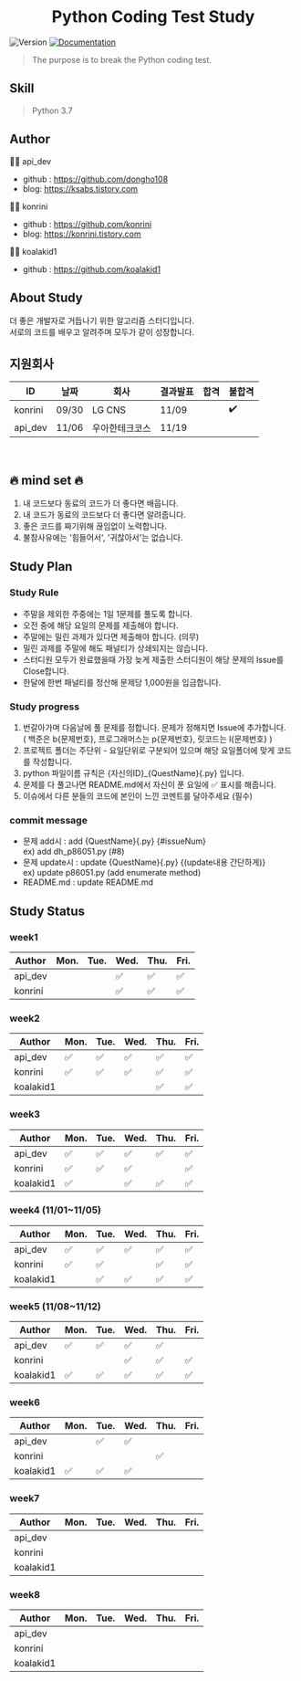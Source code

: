 <h1 align="center"> Python Coding Test Study </h1>
<p>
  <img alt="Version" src="https://img.shields.io/badge/version-1.0-blue.svg?cacheSeconds=2592000" />
  <a href="https://github.com/dongho108/breaking-codingtest" target="_blank">
    <img alt="Documentation" src="https://img.shields.io/badge/documentation-yes-brightgreen.svg" />
  </a>
</p>

>  The purpose is to break the Python coding test.


## Skill
> Python 3.7 <br>


## Author

:man_technologist:  api_dev

* github : https://github.com/dongho108
* blog: https://ksabs.tistory.com

:woman_technologist:  konrini

* github : https://github.com/konrini
* blog: https://konrini.tistory.com

:man_technologist:  koalakid1

* github : https://github.com/koalakid1

## About Study
더 좋은 개발자로 거듭나기 위한 알고리즘 스터디입니다.
<br>
서로의 코드를 배우고 알려주며 모두가 같이 성장합니다.
<br>

## 지원회사
|ID|날짜|회사|결과발표|합격|불합격|
|---|---|------|---|---|---|
|konrini|09/30|LG CNS|11/09||:heavy_check_mark:|
|api_dev|11/06|우아한테크코스|11/19|||
<br>

## :fire: mind set :fire:
1. 내 코드보다 동료의 코드가 더 좋다면 배웁니다.
2. 내 코드가 동료의 코드보다 더 좋다면 알려줍니다.
3. 좋은 코드를 짜기위해 끊임없이 노력합니다.
4. 불참사유에는 '힘들어서', '귀찮아서'는 없습니다.

## Study Plan
### Study Rule
* 주말을 제외한 주중에는 1일 1문제를 풀도록 합니다.
* 오전 중에 해당 요일의 문제를 제출해야 합니다.
* 주말에는 밀린 과제가 있다면 제출해야 합니다. (의무)
* 밀린 과제를 주말에 해도 패널티가 상쇄되지는 않습니다.
* 스터디원 모두가 완료했을때 가장 늦게 제출한 스터디원이 해당 문제의 Issue를 Close합니다.
* 한달에 한번 패널티를 정산해 문제당 1,000원을 입금합니다.

### Study progress
1. 번갈아가며 다음날에 풀 문제를 정합니다. 문제가 정해지면 Issue에 추가합니다. <br>
( 백준은 b{문제번호}, 프로그래머스는 p{문제번호}, 릿코드는 l{문제번호} )
2. 프로젝트 폴더는 주단위 - 요일단위로 구분되어 있으며 해당 요일폴더에 맞게 코드를 작성합니다.
3. python 파일이름 규칙은 {자신의ID}_{QuestName}{.py} 입니다.
4. 문제를 다 풀고나면 README.md에서 자신이 푼 요일에 :white_check_mark: 표시를 해줍니다.
5. 이슈에서 다른 분들의 코드에 본인이 느낀 코멘트를 달아주세요 (필수)

### commit message
* 문제 add시 : add {QuestName}{.py} {#issueNum}\
ex) add dh_p86051.py (#8)
* 문제 update시 : update {QuestName}{.py} {(update내용 간단하게)}\
ex) update p86051.py (add enumerate method)
* README.md : update README.md

## Study Status
### week1

|Author|Mon.|Tue.|Wed.|Thu.|Fri.|
|------|---|---|---|---|---|
|api_dev|||:white_check_mark:|:white_check_mark:|:white_check_mark:|
|konrini|||:white_check_mark:|:white_check_mark:|:white_check_mark:|

### week2
|Author|Mon.|Tue.|Wed.|Thu.|Fri.|
|------|---|---|---|---|---|
|api_dev|:white_check_mark:|:white_check_mark:|:white_check_mark:|:white_check_mark:|:white_check_mark:|
|konrini|:white_check_mark:|:white_check_mark:|:white_check_mark:|:white_check_mark:|:white_check_mark:|
|koalakid1||||:white_check_mark:|:white_check_mark:|

### week3
|Author|Mon.|Tue.|Wed.|Thu.|Fri.|
|------|---|---|---|---|---|
|api_dev|:white_check_mark:|:white_check_mark:|:white_check_mark:|:white_check_mark:|:white_check_mark:|
|konrini|:white_check_mark:|:white_check_mark:|:white_check_mark:||:white_check_mark:|
|koalakid1|:white_check_mark:||:white_check_mark:|:white_check_mark:|:white_check_mark:|

### week4 (11/01~11/05)
|Author|Mon.|Tue.|Wed.|Thu.|Fri.|
|------|---|---|---|---|---|
|api_dev|:white_check_mark:|:white_check_mark:|:white_check_mark:|:white_check_mark:|:white_check_mark:|
|konrini|:white_check_mark:|:white_check_mark:||:white_check_mark:|:white_check_mark:|
|koalakid1||:white_check_mark:|:white_check_mark:|:white_check_mark:|:white_check_mark:|

### week5 (11/08~11/12)
|Author|Mon.|Tue.|Wed.|Thu.|Fri.|
|------|---|---|---|---|---|
|api_dev|:white_check_mark:|:white_check_mark:|:white_check_mark:|:white_check_mark:||
|konrini|||:white_check_mark:|:white_check_mark:|:white_check_mark:|
|koalakid1|:white_check_mark:|:white_check_mark:|:white_check_mark:|:white_check_mark:|:white_check_mark:|

### week6
|Author|Mon.|Tue.|Wed.|Thu.|Fri.|
|------|---|---|---|---|---|
|api_dev||:white_check_mark:|:white_check_mark:|||
|konrini||||:white_check_mark:||
|koalakid1|:white_check_mark:|:white_check_mark:|:white_check_mark:|||

### week7
|Author|Mon.|Tue.|Wed.|Thu.|Fri.|
|------|---|---|---|---|---|
|api_dev||||||
|konrini||||||
|koalakid1||||||

### week8
|Author|Mon.|Tue.|Wed.|Thu.|Fri.|
|------|---|---|---|---|---|
|api_dev||||||
|konrini||||||
|koalakid1||||||
